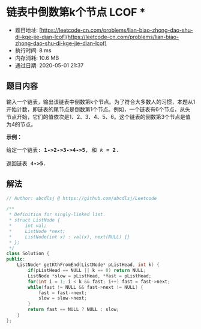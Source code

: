 # 链表中倒数第k个节点 LCOF *
- 题目地址: [https://leetcode-cn.com/problems/lian-biao-zhong-dao-shu-di-kge-jie-dian-lcof](https://leetcode-cn.com/problems/lian-biao-zhong-dao-shu-di-kge-jie-dian-lcof)
- 执行时间: 8 ms
- 内存消耗: 10.6 MB
- 通过日期: 2020-05-01 21:37

## 题目内容
<p>输入一个链表，输出该链表中倒数第k个节点。为了符合大多数人的习惯，本题从1开始计数，即链表的尾节点是倒数第1个节点。例如，一个链表有6个节点，从头节点开始，它们的值依次是1、2、3、4、5、6。这个链表的倒数第3个节点是值为4的节点。</p>



<p><strong>示例：</strong></p>

<pre>给定一个链表: <strong>1->2->3->4->5</strong>, 和 <em>k </em><strong>= 2</strong>.

返回链表 4<strong>->5</strong>.</pre>


## 解法
```cpp
// Author: abcdlsj @ https://github.com/abcdlsj/Leetcode

/**
 * Definition for singly-linked list.
 * struct ListNode {
 *     int val;
 *     ListNode *next;
 *     ListNode(int x) : val(x), next(NULL) {}
 * };
 */
class Solution {
public:
    ListNode* getKthFromEnd(ListNode* pListHead, int k) {
        if(pListHead == NULL || k == 0) return NULL;
        ListNode *slow = pListHead, *fast = pListHead;
        for(int i = 1; i < k && fast; i++) fast = fast->next;
        while(fast != NULL && fast->next != NULL) {
            fast = fast->next;
            slow = slow->next;
        }
        return fast == NULL ? NULL : slow;
    }
};

```